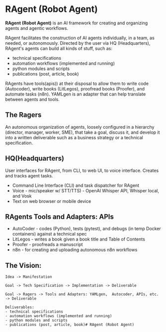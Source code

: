 # RAgent (Robot Agent)

**RAgent (Robot Agent)** is an AI framework for creating and organizing agents and agentic workflows.

RAgent facilitates the construction of AI agents individually, in a team, as needed, or autonomously.
Directed by the user via HQ (Headquarters), RAgent's agents can build all kinds of stuff, such as:
- technical specifications
- automation workflows (implemented and running)
- python modules and scripts
- publications (post, article, book)

RAgents have tools(apis)) at their disposal to allow them to write code (Autocoder), write books (LitLegos), proofread books (Proofer), and automate tasks (n8n). YAMLgen is an adapter that can help translate between agents and tools.

## The Ragers
An autonomous organization of agents, loosely configured in a hierarchy (director, manager, worker, SME), that take a goal, discuss it, and develop it into a written deliverable such as a business strategy or a technical specification.

## HQ(Headquarters)
User interfaces for RAgent, from CLI, to web UI, to voice interface.  Creates and tracks agent tasks.
- Command Line Interface (CLI) and task dispatcher for RAgent
- Voice - mic/speaker w/ STT/TTS) - OpenAI Whisper API, Whisper local, and Vosk
- Text on web browser or mobile device

## RAgents Tools and Adapters: APIs
- AutoCoder - codes (Python), tests (pytest), and debugs (in temp Docker containers) against a technical spec
- LitLegos - writes a book given a book title and Table of Contents
- Proofer - proofreads a manuscript
- n8n - for creating and uploading autonomous n8n workflows

## The Vision:
    Idea -> Manifestation

    Goal -> Tech Specification -> Implementation -> Deliverable

    Goal -> Ragers -> Tools and Adapters: YAMLgen,  Autocoder, APIs, etc.  -> Deliverable

    Deliverables:
    - technical specifications
    - automation workflows (implemented and running)
    - python modules and scripts
    - publications (post, article, book)# RAgent (Robot Agent)

